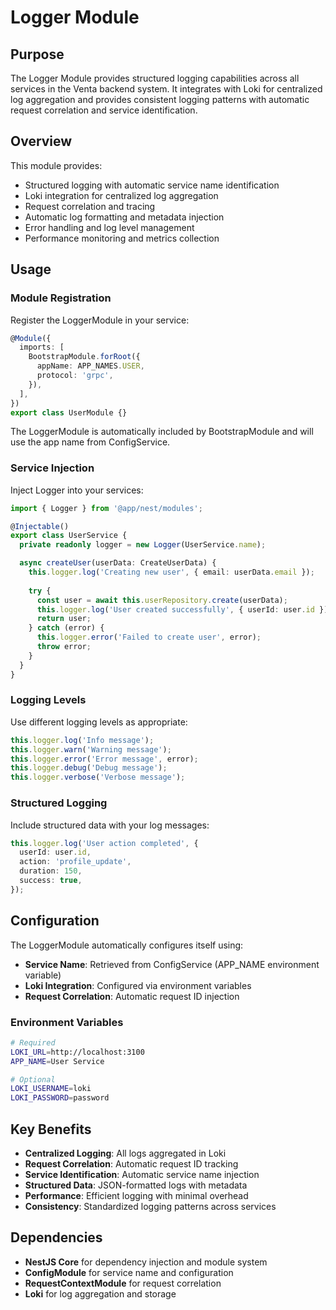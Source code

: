 # Logger Module

## Purpose

The Logger Module provides structured logging capabilities across all services in the Venta backend system. It integrates with Loki for centralized log aggregation and provides consistent logging patterns with automatic request correlation and service identification.

## Overview

This module provides:
- Structured logging with automatic service name identification
- Loki integration for centralized log aggregation
- Request correlation and tracing
- Automatic log formatting and metadata injection
- Error handling and log level management
- Performance monitoring and metrics collection

## Usage

### Module Registration

Register the LoggerModule in your service:

```typescript
@Module({
  imports: [
    BootstrapModule.forRoot({
      appName: APP_NAMES.USER,
      protocol: 'grpc',
    }),
  ],
})
export class UserModule {}
```

The LoggerModule is automatically included by BootstrapModule and will use the app name from ConfigService.

### Service Injection

Inject Logger into your services:

```typescript
import { Logger } from '@app/nest/modules';

@Injectable()
export class UserService {
  private readonly logger = new Logger(UserService.name);

  async createUser(userData: CreateUserData) {
    this.logger.log('Creating new user', { email: userData.email });
    
    try {
      const user = await this.userRepository.create(userData);
      this.logger.log('User created successfully', { userId: user.id });
      return user;
    } catch (error) {
      this.logger.error('Failed to create user', error);
      throw error;
    }
  }
}
```

### Logging Levels

Use different logging levels as appropriate:

```typescript
this.logger.log('Info message');
this.logger.warn('Warning message');
this.logger.error('Error message', error);
this.logger.debug('Debug message');
this.logger.verbose('Verbose message');
```

### Structured Logging

Include structured data with your log messages:

```typescript
this.logger.log('User action completed', {
  userId: user.id,
  action: 'profile_update',
  duration: 150,
  success: true,
});
```

## Configuration

The LoggerModule automatically configures itself using:
- **Service Name**: Retrieved from ConfigService (APP_NAME environment variable)
- **Loki Integration**: Configured via environment variables
- **Request Correlation**: Automatic request ID injection

### Environment Variables

```bash
# Required
LOKI_URL=http://localhost:3100
APP_NAME=User Service

# Optional
LOKI_USERNAME=loki
LOKI_PASSWORD=password
```

## Key Benefits

- **Centralized Logging**: All logs aggregated in Loki
- **Request Correlation**: Automatic request ID tracking
- **Service Identification**: Automatic service name injection
- **Structured Data**: JSON-formatted logs with metadata
- **Performance**: Efficient logging with minimal overhead
- **Consistency**: Standardized logging patterns across services

## Dependencies

- **NestJS Core** for dependency injection and module system
- **ConfigModule** for service name and configuration
- **RequestContextModule** for request correlation
- **Loki** for log aggregation and storage
